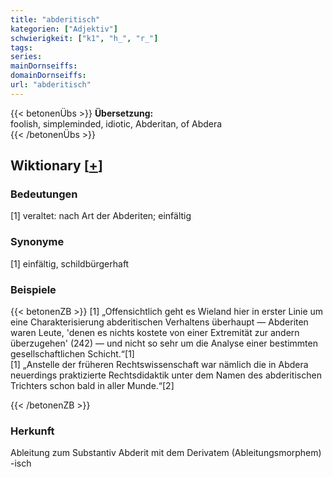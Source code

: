 ```yaml
---
title: "abderitisch"
kategorien: ["Adjektiv"]
schwierigkeit: ["k1", "h_", "r_"]
tags:
series:
mainDornseiffs:
domainDornseiffs:
url: "abderitisch"
---
```


{{< betonenÜbs >}}
**Übersetzung:**  
foolish, simpleminded, idiotic, Abderitan, of  Abdera  
{{< /betonenÜbs >}}

## Wiktionary [[+](https://de.wiktionary.org/wiki/abderitisch)]

### Bedeutungen
[1] veraltet: nach Art der Abderiten; einfältig  

### Synonyme
[1] einfältig, schildbürgerhaft  

### Beispiele
{{< betonenZB >}}
[1] „Offensichtlich geht es Wieland hier in erster Linie um eine Charakterisierung abderitischen Verhaltens überhaupt — Abderiten waren Leute, 'denen es nichts kostete von einer Extremität zur andern überzugehen' (242) — und nicht so sehr um die Analyse einer bestimmten gesellschaftlichen Schicht.“[1]  
[1] „Anstelle der früheren Rechtswissenschaft war nämlich die in Abdera neuerdings praktizierte Rechtsdidaktik unter dem Namen des abderitischen Trichters schon bald in aller Munde.“[2]  

{{< /betonenZB >}}
### Herkunft
Ableitung zum Substantiv Abderit mit dem Derivatem (Ableitungsmorphem) -isch  


